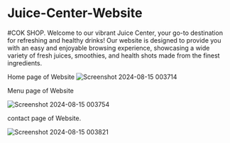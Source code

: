 # Juice-Center-Website
#COK SHOP.
Welcome to our vibrant Juice Center, your go-to destination for refreshing and healthy drinks! Our website is designed to provide you with an easy and enjoyable browsing experience, showcasing a wide variety of fresh juices, smoothies, and health shots made from the finest ingredients.

Home page of Website
![Screenshot 2024-08-15 003714](https://github.com/user-attachments/assets/9d81748b-67a8-42e3-a114-e2b616c4aad1)

Menu page of Website

![Screenshot 2024-08-15 003754](https://github.com/user-attachments/assets/f4a88f98-1d42-4b65-b567-60ccbfff14e3)

contact page of Website.

![Screenshot 2024-08-15 003821](https://github.com/user-attachments/assets/e1cb3503-a1c1-4504-9fb8-825669ec63e6)
